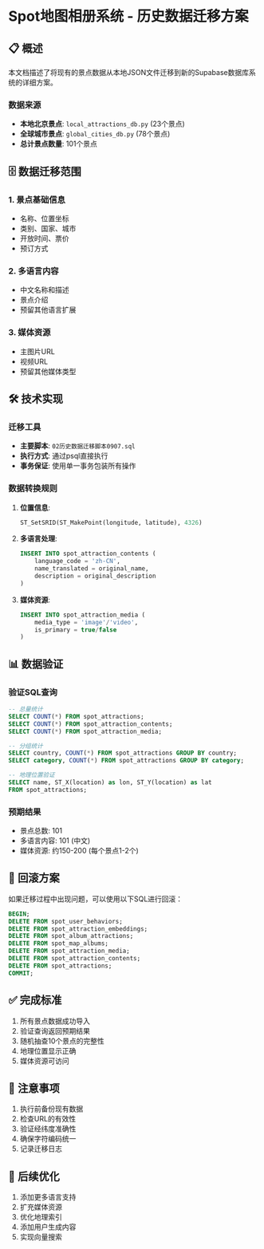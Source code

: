 # Spot地图相册系统 - 历史数据迁移方案

## 📋 概述

本文档描述了将现有的景点数据从本地JSON文件迁移到新的Supabase数据库系统的详细方案。

### 数据来源
- **本地北京景点**: `local_attractions_db.py` (23个景点)
- **全球城市景点**: `global_cities_db.py` (78个景点)
- **总计景点数量**: 101个景点

## 🗄️ 数据迁移范围

### 1. 景点基础信息
- 名称、位置坐标
- 类别、国家、城市
- 开放时间、票价
- 预订方式

### 2. 多语言内容
- 中文名称和描述
- 景点介绍
- 预留其他语言扩展

### 3. 媒体资源
- 主图片URL
- 视频URL
- 预留其他媒体类型

## 🛠️ 技术实现

### 迁移工具
- **主要脚本**: `02历史数据迁移脚本0907.sql`
- **执行方式**: 通过psql直接执行
- **事务保证**: 使用单一事务包装所有操作

### 数据转换规则
1. **位置信息**:
   ```sql
   ST_SetSRID(ST_MakePoint(longitude, latitude), 4326)
   ```

2. **多语言处理**:
   ```sql
   INSERT INTO spot_attraction_contents (
       language_code = 'zh-CN',
       name_translated = original_name,
       description = original_description
   )
   ```

3. **媒体资源**:
   ```sql
   INSERT INTO spot_attraction_media (
       media_type = 'image'/'video',
       is_primary = true/false
   )
   ```

## 📊 数据验证

### 验证SQL查询
```sql
-- 总量统计
SELECT COUNT(*) FROM spot_attractions;
SELECT COUNT(*) FROM spot_attraction_contents;
SELECT COUNT(*) FROM spot_attraction_media;

-- 分组统计
SELECT country, COUNT(*) FROM spot_attractions GROUP BY country;
SELECT category, COUNT(*) FROM spot_attractions GROUP BY category;

-- 地理位置验证
SELECT name, ST_X(location) as lon, ST_Y(location) as lat 
FROM spot_attractions;
```

### 预期结果
- 景点总数: 101
- 多语言内容: 101 (中文)
- 媒体资源: 约150-200 (每个景点1-2个)

## 🔄 回滚方案

如果迁移过程中出现问题，可以使用以下SQL进行回滚：

```sql
BEGIN;
DELETE FROM spot_user_behaviors;
DELETE FROM spot_attraction_embeddings;
DELETE FROM spot_album_attractions;
DELETE FROM spot_map_albums;
DELETE FROM spot_attraction_media;
DELETE FROM spot_attraction_contents;
DELETE FROM spot_attractions;
COMMIT;
```

## ✅ 完成标准

1. 所有景点数据成功导入
2. 验证查询返回预期结果
3. 随机抽查10个景点的完整性
4. 地理位置显示正确
5. 媒体资源可访问

## 📝 注意事项

1. 执行前备份现有数据
2. 检查URL的有效性
3. 验证经纬度准确性
4. 确保字符编码统一
5. 记录迁移日志

## 🎯 后续优化

1. 添加更多语言支持
2. 扩充媒体资源
3. 优化地理索引
4. 添加用户生成内容
5. 实现向量搜索
